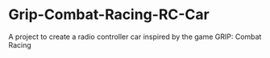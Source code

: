 # Grip-Combat-Racing-RC-Car
A project to create a radio controller car inspired by the game GRIP: Combat Racing
